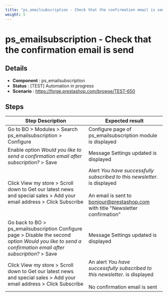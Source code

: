 ```yaml
---
title: "ps_emailsubscription - Check that the confirmation email is send"
weight: 5
---
```


# ps_emailsubscription - Check that the confirmation email is send
## Details
* **Component** : ps_emailsubscription
* **Status** : [TEST] Automation in progress
* **Scenario** : https://forge.prestashop.com/browse/TEST-650

## Steps
| Step Description | Expected result |
| ----- | ----- |
| Go to BO > Modules > Search ps_emailsubscription > Configure | Configure page of ps_emailsubscription module is displayed |
| Enable option _Would you like to send a confirmation email after subscription?_ > Save | Message Settings updated is displayed |
| Click View my store > Scroll down to Get our latest news and special sales > Add your email address > Click Subscribe | Alert _You have successfully subscribed to this newsletter._ is displayed<br><br>An email is sent to bonjour@prestashop.com with title "Newsletter confirmation" |
| Go back to BO > ps_emailsubscription Configure page > Disable the second option _Would you like to send a confirmation email after subscription?_ > Save | Message Settings updated is displayed |
| Click View my store > Scroll down to Get our latest news and special sales > Add your email address > Click Subscribe | An alert _You have successfully subscribed to this newsletter._ is displayed<br><br>No confirmation email is sent |
